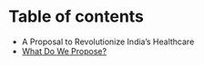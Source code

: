 # Table of contents

* A Proposal to Revolutionize India’s Healthcare
* [What Do We Propose?](untitled.md)

